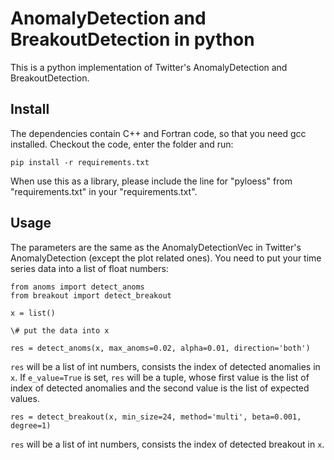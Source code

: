 # AnomalyDetection and BreakoutDetection in python
This is a python implementation of Twitter's AnomalyDetection and BreakoutDetection.

## Install
The dependencies contain C++ and Fortran code, so that you need gcc installed.
Checkout the code, enter the folder and run:
```
pip install -r requirements.txt
```
When use this as a library, please include the line for "pyloess" from "requirements.txt" in your "requirements.txt".

## Usage
The parameters are the same as the AnomalyDetectionVec in Twitter's AnomalyDetection (except the plot related ones).
You need to put your time series data into a list of float numbers:
```
from anoms import detect_anoms
from breakout import detect_breakout

x = list()

\# put the data into x

res = detect_anoms(x, max_anoms=0.02, alpha=0.01, direction='both')
```
`res` will be a list of int numbers, consists the index of detected anomalies in `x`.
If `e_value=True` is set, `res` will be a tuple, 
whose first value is the list of index of detected anomalies 
and the second value is the list of expected values.
```
res = detect_breakout(x, min_size=24, method='multi', beta=0.001, degree=1)
```
`res` will be a list of int numbers, consists the index of detected breakout in `x`.
